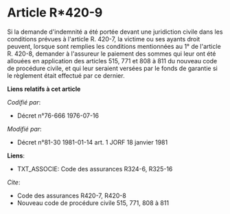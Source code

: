 # Article R*420-9

Si la demande d'indemnité a été portée devant une juridiction civile dans les conditions prévues à l'article R. 420-7, la
victime ou ses ayants droit peuvent, lorsque sont remplies les conditions mentionnées au 1° de l'article R. 420-8, demander à
l'assureur le paiement des sommes qui leur ont été allouées en application des articles 515, 771 et 808 à 811 du nouveau code
de procédure civile, et qui leur seraient versées par le fonds de garantie si le règlement était effectué par ce dernier.

**Liens relatifs à cet article**

_Codifié par_:

  - Décret n°76-666 1976-07-16

_Modifié par_:

  - Décret n°81-30 1981-01-14 art. 1 JORF 18 janvier 1981

**Liens**:

  - TXT_ASSOCIE: Code des assurances R324-6, R325-16

_Cite_:

  - Code des assurances R420-7, R420-8
  - Nouveau code de procédure civile 515, 771, 808 à 811
